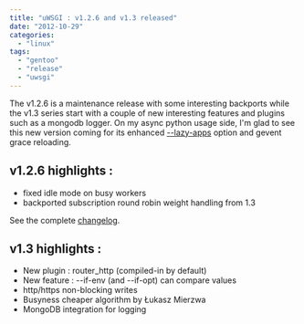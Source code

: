 ```yaml
---
title: "uWSGI : v1.2.6 and v1.3 released"
date: "2012-10-29"
categories: 
  - "linux"
tags: 
  - "gentoo"
  - "release"
  - "uwsgi"
---
```


The v1.2.6 is a maintenance release with some interesting backports while the v1.3 series start with a couple of new interesting features and plugins such as a mongodb logger. On my async python usage side, I'm glad to see this new version coming for its enhanced [\--lazy-apps](http://projects.unbit.it/uwsgi/wiki/ThingsToKnow) option and gevent grace reloading.

## v1.2.6 highlights :

- fixed idle mode on busy workers
- backported subscription round robin weight handling from 1.3

See the complete [changelog](http://lists.unbit.it/pipermail/uwsgi/2012-September/004679.html).

## v1.3 highlights :

- New plugin : router\_http (compiled-in by default)
- New feature : --if-env (and --if-opt) can compare values
- http/https non-blocking writes
- Busyness cheaper algorithm by Łukasz Mierzwa
- MongoDB integration for logging
